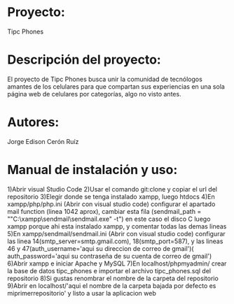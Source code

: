 # Proyecto:
Tipc Phones

# Descripción del proyecto:
El proyecto de Tipc Phones busca  unir la comunidad de tecnólogos amantes de los celulares para que compartan sus experiencias en una sola página web de celulares por categorías, algo no visto antes.

# Autores:
Jorge Edison Cerón Ruíz

# Manual de instalación y uso:
1)Abrir visual Studio Code
2)Usar el comando git:clone y copiar el url del repositorio
3)Elegir donde se tenga instalado xampp, luego htdocs
4)En xampp/php/php.ini (Abrir con visual studio code) configurar el apartado mail function (linea 1042 aprox), cambiar esta fila (sendmail_path = "\"C:\xampp\sendmail\sendmail.exe\" -t") en este caso el disco C luego xampp porque ahi esta instalado xampp, y comentar todas las demas lineas
5)En xampp/sendmail/sendmail.ini (Abrir con visual studio code) configurar las linea 14(smtp_server=smtp.gmail.com), 18(smtp_port=587), y las lineas 46 y 47(auth_username='aqui su direccion de correo de gmail')(
auth_password='aqui su contraseña de su cuenta de correo de gmail')
6)Abrir xampp e iniciar Apache y MySQL
7)En localhost/phpmyadmin/ crear la base de datos tipc_phones e importar el archivo tipc_phones.sql del repositorio
8)Si gustas renombrar el nombre de la carpeta del repositorio
9)Abrir en localhost/'aqui el nombre de la carpeta bajada por defecto es miprimerrepositorio' y listo a usar la aplicacion web



